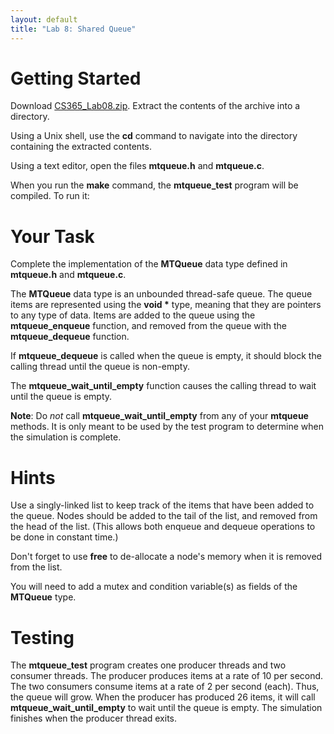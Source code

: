```yaml
---
layout: default
title: "Lab 8: Shared Queue"
---
```


Getting Started
===============

Download [CS365\_Lab08.zip](CS365_Lab08.zip). Extract the contents of the archive into a directory.

Using a Unix shell, use the **cd** command to navigate into the directory containing the extracted contents.

Using a text editor, open the files **mtqueue.h** and **mtqueue.c**.

When you run the **make** command, the **mtqueue\_test** program will be compiled. To run it:

Your Task
=========

Complete the implementation of the **MTQueue** data type defined in **mtqueue.h** and **mtqueue.c**.

The **MTQueue** data type is an unbounded thread-safe queue. The queue items are represented using the <b>void \*</b> type, meaning that they are pointers to any type of data. Items are added to the queue using the **mtqueue\_enqueue** function, and removed from the queue with the **mtqueue\_dequeue** function.

If **mtqueue\_dequeue** is called when the queue is empty, it should block the calling thread until the queue is non-empty.

The **mtqueue\_wait\_until\_empty** function causes the calling thread to wait until the queue is empty.

<div class="callout">
<b>Note</b>: Do <em>not</em> call <b>mtqueue_wait_until_empty</b> from any of your <b>mtqueue</b> methods.  It is only meant to be used by the test program to determine when the simulation is complete.
</div>

Hints
=====

Use a singly-linked list to keep track of the items that have been added to the queue. Nodes should be added to the tail of the list, and removed from the head of the list. (This allows both enqueue and dequeue operations to be done in constant time.)

Don't forget to use **free** to de-allocate a node's memory when it is removed from the list.

You will need to add a mutex and condition variable(s) as fields of the **MTQueue** type.

Testing
=======

The **mtqueue\_test** program creates one producer threads and two consumer threads. The producer produces items at a rate of 10 per second. The two consumers consume items at a rate of 2 per second (each). Thus, the queue will grow. When the producer has produced 26 items, it will call **mtqueue\_wait\_until\_empty** to wait until the queue is empty. The simulation finishes when the producer thread exits.
